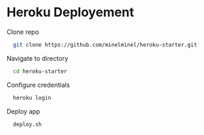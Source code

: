 # Heroku Deployement

Clone repo
```bash
  git clone https://github.com/minelminel/heroku-starter.git
```

Navigate to directory
```bash
  cd heroku-starter
```

Configure credentials
```bash
  heroku login
```

Deploy app
```bash
  deploy.sh
```
